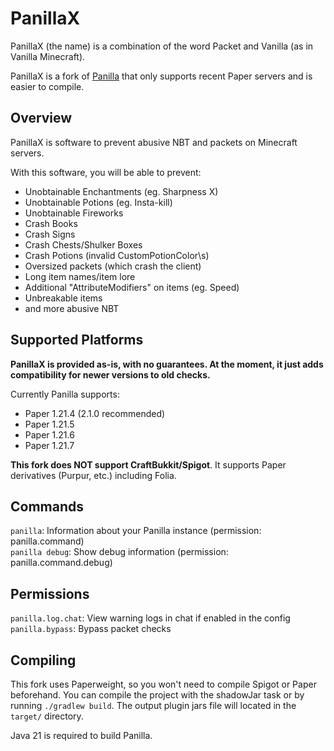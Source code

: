 # PanillaX
PanillaX (the name) is a combination of the word Packet and Vanilla (as in Vanilla Minecraft).

PanillaX is a fork of [Panilla](https://www.spigotmc.org/resources/65694/) that only supports recent Paper servers and is easier to compile.

## Overview
PanillaX is software to prevent abusive NBT and packets on Minecraft servers.

With this software, you will be able to prevent:

- Unobtainable Enchantments (eg. Sharpness X)
- Unobtainable Potions (eg. Insta-kill)
- Unobtainable Fireworks
- Crash Books
- Crash Signs
- Crash Chests/Shulker Boxes
- Crash Potions (invalid CustomPotionColor\s)
- Oversized packets (which crash the client)
- Long item names/item lore
- Additional "AttributeModifiers" on items (eg. Speed)
- Unbreakable items
- and more abusive NBT

## Supported Platforms

**PanillaX is provided as-is, with no guarantees. At the moment, it just adds compatibility for newer versions to old checks.**

Currently Panilla supports:
- Paper 1.21.4 (2.1.0 recommended)
- Paper 1.21.5
- Paper 1.21.6
- Paper 1.21.7

**This fork does NOT support CraftBukkit/Spigot**. It supports Paper derivatives (Purpur, etc.) including Folia. 

## Commands
`panilla`: Information about your Panilla instance (permission: panilla.command)\
`panilla debug`: Show debug information (permission: panilla.command.debug)

## Permissions
`panilla.log.chat`: View warning logs in chat if enabled in the config\
`panilla.bypass`: Bypass packet checks

## Compiling
This fork uses Paperweight, so you won't need to compile Spigot or Paper beforehand.
You can compile the project with the shadowJar task or by running `./gradlew build`. The output plugin jars file will located in the `target/` directory.

Java 21 is required to build Panilla.
